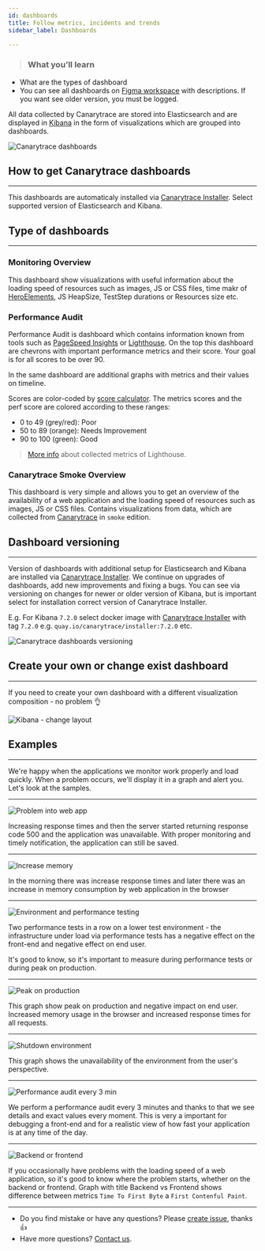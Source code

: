 ```yaml
---
id: dashboards
title: Follow metrics, incidents and trends
sidebar_label: Dashboards

---
```


> ### What you’ll learn
- What are the types of dashboard
- You can see all dashboards on [Figma workspace](https://www.figma.com/file/DKbkN5nfJIw2HB3iGEu8tS/Canarytrace-Dashboards?node-id=348%3A3) with descriptions. If you want see older version, you must be logged.
 
All data collected by Canarytrace are stored into Elasticsearch and are displayed in [Kibana](https://www.elastic.co/kibana) in the form of visualizations which are grouped into dashboards.

![Canarytrace dashboards](../../static/docs-img/figma-dashboards.png)

## How to get Canarytrace dashboards
---

This dashboards are automaticaly installed via [Canarytrace Installer](/docs/features/installer). Select supported version of Elasticsearch and Kibana.


## Type of dashboards
---

### Monitoring Overview

This dashboard show visualizations with useful information about the loading speed of resources such as images, JS or CSS files, time makr of [HeroElements](/docs/features/hero), JS HeapSize, TestStep durations or Resources size etc.


### Performance Audit

Performance Audit is dashboard which contains information known from tools such as [PageSpeed Insights](https://developers.google.com/speed/pagespeed/insights) or [Lighthouse](https://developers.google.com/web/tools/lighthouse).
On the top this dashboard are chevrons with important performance metrics and their score. Your goal is for all scores to be over 90.

In the same dashboard are additional graphs with metrics and their values on timeline.

Scores are color-coded by [score calculator](https://googlechrome.github.io/lighthouse/scorecalc/).
The metrics scores and the perf score are colored according to these ranges:

- 0 to 49 (grey/red): Poor
- 50 to 89 (orange): Needs Improvement
- 90 to 100 (green): Good

> [More info](/docs/features/lighthouse) about collected metrics of Lighthouse.


### Canarytrace Smoke Overview

This dashboard is very simple and allows you to get an overview of the availability of a web application and the loading speed of resources such as images, JS or CSS files. Contains visualizations from data, which are collected from [Canarytrace](/docs/why/edition) in `smoke` edition.

## Dashboard versioning
---

Version of dashboards with additional setup for Elasticsearch and Kibana are installed via [Canarytrace Installer](/docs/features/installer). We continue on upgrades of dashboards, add new improvements and fixing a bugs. 
You can see via versioning on changes for newer or older version of Kibana, but is important select for installation correct version of Canarytrace Installer.

E.g. For Kibana `7.2.0` select docker image with [Canarytrace Installer](/docs/features/installer) with tag `7.2.0` e.g. `quay.io/canarytrace/installer:7.2.0` etc.

![Canarytrace dashboards versioning](../../static/docs-img/figma-dashboards-versioning.png)


## Create your own or change exist dashboard
---

If you need to create your own dashboard with a different visualization composition - no problem 👌

![Kibana - change layout](../../static/docs-img/kibana-change-layout.png)

## Examples
---

We're happy when the applications we monitor work properly and load quickly. When a problem occurs, we'll display it in a graph and alert you. Let's look at the samples.

---

![Problem into web app](../../static/docs-img/kibana-samples-502.jpeg)

Increasing response times and then the server started returning response code 500 and the application was unavailable.
With proper monitoring and timely notification, the application can still be saved.

---

![Increase memory](../../static/docs-img/kibana-changes-on-frontend.jpeg)

In the morning there was increase response times and later there was an increase in memory consumption by web application in the browser

--- 

![Environment and performance testing](../../static/docs-img/kibana-lower-environment-and-pt.jpeg)

Two performance tests in a row on a lower test environment - the infrastructure under load via performance tests has a negative effect on the front-end and negative effect on end user.

It's good to know, so it's important to measure during performance tests or during peak on production.

--- 

![Peak on production](../../static/docs-img/kibana-peak-on-production.jpeg)

This graph show peak on production and negative impact on end user. Increased memory usage in the browser and increased response times for all requests.

--- 

![Shutdown environment](../../static/docs-img/kibana-unvalaible-shut-down-production.jpeg)

This graph shows the unavailability of the environment from the user's perspective.

--- 

![Performance audit every 3 min](../../static/docs-img/kibana-speed-load-during-day.jpeg)

We perform a performance audit every 3 minutes and thanks to that we see details and exact values every moment.
This is very a important for debugging a front-end and for a realistic view of how fast your application is at any time of the day.


--- 

![Backend or frontend](../../static/docs-img/kibana-backend-or-frontend.jpeg)

If you occasionally have problems with the loading speed of a web application, so it's good to know where the problem starts, whether on the backend or frontend. 
Graph with title Backend vs Frontend shows difference between metrics `Time To First Byte` a `First Contenful Paint`. 

---

- Do you find mistake or have any questions? Please [create issue](https://github.com/canarytrace/documentation/issues/new/choose), thanks 👍
- Have more questions? [Contact us](/docs/support/contactus).